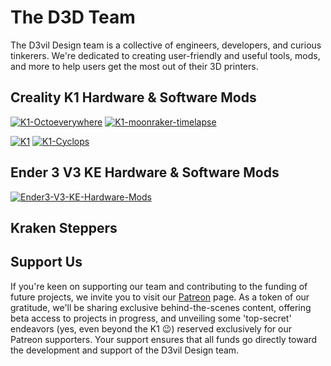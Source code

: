 # The D3D Team
The D3vil Design team is a collective of engineers, developers, and curious tinkerers. We're dedicated to creating user-friendly and useful tools, mods, and more to help users get the most out of their 3D printers.


## Creality K1 Hardware & Software Mods
[![K1-Octoeverywhere](https://github-readme-stats.vercel.app/api/pin/?username=D3vil-Design&repo=K1-OctoEverywhere&title_color=ffffff&text_color=c9cacc&icon_color=E02044&bg_color=1d1f21)](https://github.com/mikebcbc/K1-OctoEverywhere) [![K1-moonraker-timelapse](https://github-readme-stats.vercel.app/api/pin/?username=D3vil-Design&repo=creality-k1-moonraker-timelapse&title_color=ffffff&text_color=c9cacc&icon_color=E02044&bg_color=1d1f21)](https://github.com/mikebcbc/creality-k1-moonraker-timelapse)

[![K1](https://github-readme-stats.vercel.app/api/pin/?username=D3vil-Design&repo=K1&title_color=ffffff&text_color=c9cacc&icon_color=E02044&bg_color=1d1f21)](https://github.com/D3vil-Design/K1-Hardware-Mods) [![K1-Cyclops](https://github-readme-stats.vercel.app/api/pin/?username=D3vil-Design&repo=Cyclops-Extruder&title_color=ffffff&text_color=c9cacc&icon_color=E02044&bg_color=1d1f21)](https://github.com/D3vil-Design/Cyclops-Extruder)

## Ender 3 V3 KE Hardware & Software Mods

[![Ender3-V3-KE-Hardware-Mods](https://github-readme-stats.vercel.app/api/pin/?username=D3vil-Design&repo=Ender3-V3-KE-Hardware-Mods&title_color=ffffff&text_color=c9cacc&icon_color=E02044&bg_color=1d1f21)](https://github.com/D3vil-Design/Ender3-V3-KE-Hardware-Mods)

## Kraken Steppers


## Support Us
If you're keen on supporting our team and contributing to the funding of future projects, we invite you to visit our [Patreon](https://www.patreon.com/D3vilDesign) page. As a token of our gratitude, we'll be sharing exclusive behind-the-scenes content, offering beta access to projects in progress, and unveiling some 'top-secret' endeavors (yes, even beyond the K1 😉) reserved exclusively for our Patreon supporters. Your support ensures that all funds go directly toward the development and support of the D3vil Design team.
